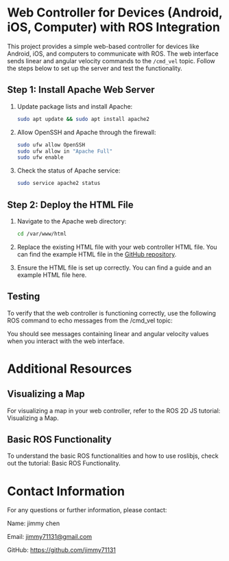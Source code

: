 # Web Controller for Devices (Android, iOS, Computer) with ROS Integration

This project provides a simple web-based controller for devices like Android, iOS, and computers to communicate with ROS. The web interface sends linear and angular velocity commands to the `/cmd_vel` topic. Follow the steps below to set up the server and test the functionality.

## Step 1: Install Apache Web Server

1. Update package lists and install Apache:
   ```sh
   sudo apt update && sudo apt install apache2
   
2. Allow OpenSSH and Apache through the firewall:
   ```sh
   sudo ufw allow OpenSSH
   sudo ufw allow in "Apache Full"
   sudo ufw enable
   ```
3. Check the status of Apache service:
   ```sh
   sudo service apache2 status
   ```
## Step 2: Deploy the HTML File

1. Navigate to the Apache web directory:
   ```sh
   cd /var/www/html
   ```
2. Replace the existing HTML file with your web controller HTML file. You can find the example HTML file in the [GitHub repository](https://github.com/jimmy71131/amr2-web-control).

3. Ensure the HTML file is set up correctly. You can find a guide and an example HTML file here.

## Testing

To verify that the web controller is functioning correctly, use the following ROS command to echo messages from the /cmd_vel topic:

You should see messages containing linear and angular velocity values when you interact with the web interface.

# Additional Resources
## Visualizing a Map
For visualizing a map in your web controller, refer to the ROS 2D JS tutorial: Visualizing a Map.

## Basic ROS Functionality
To understand the basic ROS functionalities and how to use roslibjs, check out the tutorial: Basic ROS Functionality.

# Contact Information
For any questions or further information, please contact:

Name: jimmy chen

Email: jimmy71131@gmail.com

GitHub: https://github.com/jimmy71131
